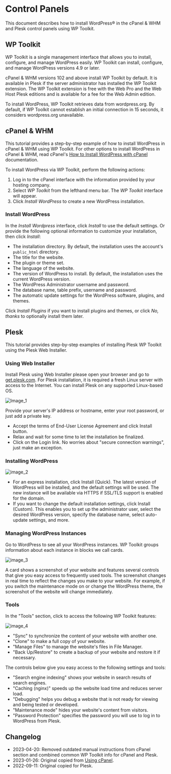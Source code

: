 # Control Panels

This document describes how to install WordPress® in the cPanel & WHM and Plesk control panels using WP Toolkit.

## WP Toolkit 

WP Toolkit is a single management interface that allows you to install, configure, and manage WordPress easily. WP Toolkit can install, configure, and manage WordPress versions 4.9 or later.

cPanel & WHM versions 102 and above install WP Toolkit by default. It is available in Plesk if the server administrator has installed the WP Toolkit extension. The WP Toolkit extension is free with the Web Pro and the Web Host Plesk editions and is available for a fee for the Web Admin edition.

To install WordPress, WP Toolkit retrieves data from wordpress.org. By default, if WP Toolkit cannot establish an initial connection in 15 seconds, it considers wordpress.org unavailable.

## cPanel & WHM

This tutorial provides a step-by-step example of how to install WordPress in cPanel & WHM using WP Toolkit. For other options to install WordPress in cPanel & WHM, read cPanel's [How to Install WordPress with cPanel](https://docs.cpanel.net/knowledge-base/third-party/how-to-install-wordpress-with-cpanel/) documentation.

To install WordPress via WP Toolkit, perform the following actions:

1. Log in to the cPanel interface with the information provided by your hosting company.
2. Select _WP Toolkit_ from the lefthand menu bar. The _WP Toolkit_ interface will appear.
3. Click _Install WordPress_ to create a new WordPress installation.

### Install WordPress

In the _Install Wordpress_ interface, click _Install_ to use the default settings. Or provide the following optional information to customize your installation, then click _Install_:

   * The installation directory. By default, the installation uses the account's `public_html` directory.
   * The title for the website.
   * The plugin or theme set.
   * The language of the website.
   * The version of WordPress to install. By default, the installation uses the current WordPress version.
   * The WordPress Administrator username and password.
   * The database name, table prefix, username and password.
   * The automatic update settings for the WordPress software, plugins, and themes.

Click _Install Plugins_ if you want to install plugins and themes, or click _No, thanks_ to optionally install them later.

## Plesk

This tutorial provides step-by-step examples of installing Plesk WP Toolkit using the Plesk Web Installer.
 
### Using Web Installer

Install Plesk using Web Installer please open your browser and go to [get.plesk.com](https://get.plesk.com/). For Plesk installation, it is required a fresh Linux server with access to the Internet. You can install Plesk on any supported Linux-based OS.

![Image_1](https://user-images.githubusercontent.com/19301688/189542599-4fce4d63-8060-416e-9fdf-f21ae62c87e1.png)

Provide your server's IP address or hostname, enter your root password, or just add a private key.
 
* Accept the terms of End-User License Agreement and click Install button.
* Relax and wait for some time to let the installation be finalized.
* Click on the Login link. No worries about "secure connection warnings", just make an exception.

### Installing WordPress

![image_2](https://user-images.githubusercontent.com/19301688/189542665-78f52a1c-e92b-4d70-bb5d-899ac02cc57e.png)

* For an express installation, click Install (Quick). The latest version of WordPress will be installed, and the default settings will be used. The new instance will be available via HTTPS if SSL/TLS support is enabled for the domain.
* If you want to change the default installation settings, click Install (Custom). This enables you to set up the administrator user, select the desired WordPress version, specify the database name, select auto-update settings, and more.

### Managing WordPress Instances

Go to WordPress to see all your WordPress instances. WP Toolkit groups information about each instance in blocks we call cards.

![image_3](https://user-images.githubusercontent.com/19301688/189542692-5d6f38b5-1b32-4de8-8f40-2abe9a5d1d86.png)

A card shows a screenshot of your website and features several controls that give you easy access to frequently used tools. The screenshot changes in real time to reflect the changes you make to your website. For example, if you switch the maintenance mode on or change the WordPress theme, the screenshot of the website will change immediately.

### Tools

In the "Tools" section, click to access the following WP Toolkit features:

![image_4](https://user-images.githubusercontent.com/19301688/189542713-abf476de-fcbd-4113-9975-1c2961765190.png)

* "Sync" to synchronize the content of your website with another one.
* "Clone" to make a full copy of your website.
* "Manage Files" to manage the website's files in File Manager.
* "Back Up/Restore" to create a backup of your website and restore it if necessary.

The controls below give you easy access to the following settings and tools:

* "Search engine indexing" shows your website in search results of search engines.
* "Caching (nginx)" speeds up the website load time and reduces server load.
* "Debugging" helps you debug a website that is not ready for viewing and being tested or developed.
* "Maintenance mode" hides your website's content from visitors.
* "Password Protection" specifies the password you will use to log in to WordPress from Plesk.

## Changelog

- 2023-04-20: Removed outdated manual instructions from cPanel section and combined common WP Toolkit info for cPanel and Plesk.
- 2023-01-26: Original copied from [Using cPanel](https://wordpress.org/documentation/article/using-cpanel/).
- 2022-09-11: Original copied for Plesk.
